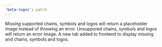 ```yaml
---
'beta-logos': patch
---
```


Missing supported chains, symbols and logos will return a placeholder image instead of throwing an error.
Unsuppored chains, symbols and logos will return an error image.
A new tab added to frontend to display missing and chains, symbols and logos.
